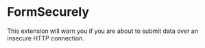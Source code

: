 # FormSecurely

This extension will warn you if you are about to submit data over an insecure HTTP connection.